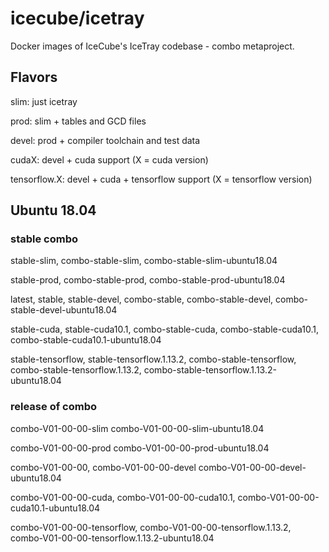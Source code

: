 icecube/icetray
===============

Docker images of IceCube's IceTray codebase - combo metaproject.

Flavors
-------

slim: just icetray

prod: slim + tables and GCD files

devel: prod + compiler toolchain and test data

cudaX: devel + cuda support (X = cuda version)

tensorflow.X: devel + cuda + tensorflow support (X = tensorflow version)

Ubuntu 18.04
------------

### stable combo

stable-slim, combo-stable-slim, combo-stable-slim-ubuntu18.04

stable-prod, combo-stable-prod, combo-stable-prod-ubuntu18.04

latest, stable, stable-devel, combo-stable, combo-stable-devel, combo-stable-devel-ubuntu18.04

stable-cuda, stable-cuda10.1, combo-stable-cuda, combo-stable-cuda10.1, combo-stable-cuda10.1-ubuntu18.04

stable-tensorflow, stable-tensorflow.1.13.2, combo-stable-tensorflow, combo-stable-tensorflow.1.13.2, combo-stable-tensorflow.1.13.2-ubuntu18.04

### release of combo

combo-V01-00-00-slim combo-V01-00-00-slim-ubuntu18.04

combo-V01-00-00-prod combo-V01-00-00-prod-ubuntu18.04

combo-V01-00-00, combo-V01-00-00-devel combo-V01-00-00-devel-ubuntu18.04

combo-V01-00-00-cuda, combo-V01-00-00-cuda10.1, combo-V01-00-00-cuda10.1-ubuntu18.04

combo-V01-00-00-tensorflow, combo-V01-00-00-tensorflow.1.13.2, combo-V01-00-00-tensorflow.1.13.2-ubuntu18.04
